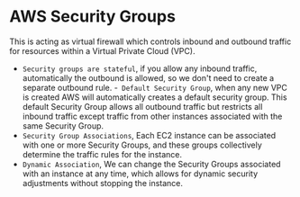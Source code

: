 # AWS Security Groups

This is acting as virtual firewall which controls inbound and outbound traffic for resources within a Virtual Private Cloud (VPC).

- `Security groups are stateful`, if you allow any inbound traffic, automatically the outbound is allowed, so we don't need to create a separate outbound rule.
-` Default Security Group`, when any new VPC is created AWS will automatically creates a default security group. This default Security Group allows all outbound traffic but restricts all inbound traffic except traffic from other instances associated with the same Security Group.
- `Security Group Associations`, Each EC2 instance can be associated with one or more Security Groups, and these groups collectively determine the traffic rules for the instance.
- `Dynamic Association`, We can change the Security Groups associated with an instance at any time, which allows for dynamic security adjustments without stopping the instance.

